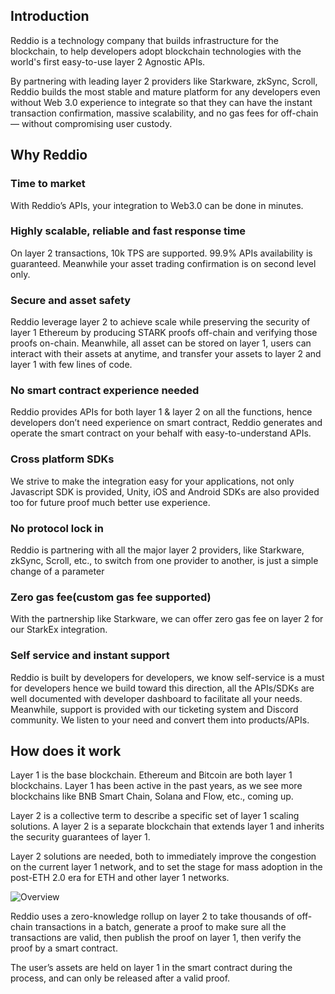 ## Introduction

Reddio is a technology company that builds infrastructure for the blockchain, to help developers adopt blockchain technologies with the world's first easy-to-use layer 2 Agnostic APIs. 

By partnering with leading layer 2 providers like Starkware, zkSync, Scroll, Reddio builds the most stable and mature platform for any developers even without Web 3.0 experience to integrate so that they can have the instant transaction confirmation, massive scalability, and no gas fees for off-chain — without compromising user custody. 

## Why Reddio

### Time to market

With Reddio’s APIs, your integration to Web3.0 can be done in minutes.

### Highly scalable, reliable and fast response time

On layer 2 transactions, 10k TPS are supported. 99.9% APIs availability is guaranteed. Meanwhile your asset trading confirmation is on second level only.

### Secure and asset safety

Reddio leverage layer 2 to achieve scale while preserving the security of layer 1 Ethereum by producing STARK proofs off-chain and verifying those proofs on-chain. Meanwhile, all asset can be stored on layer 1, users can interact with their assets at anytime, and transfer your assets to layer 2 and layer 1 with few lines of code. 

### No smart contract experience needed

Reddio provides APIs for both layer 1 & layer 2 on all the functions, hence developers don’t need experience on smart contract, Reddio generates and operate the smart contract on your behalf with easy-to-understand APIs.

### Cross platform SDKs

We strive to make the integration easy for your applications, not only Javascript SDK is provided, Unity, iOS and Android SDKs are also provided too for future proof much better use experience.

### **No protocol lock in**

Reddio is partnering with all the major layer 2 providers, like Starkware, zkSync, Scroll, etc., to switch from one provider to another, is just a simple change of a parameter

### Zero gas fee(custom gas fee supported)

With the partnership like Starkware, we can offer zero gas fee on layer 2 for our StarkEx integration.

### Self service and instant support

Reddio is built by developers for developers, we know self-service is a must for developers hence we build toward this direction, all the APIs/SDKs are well documented with developer dashboard to facilitate all your needs. Meanwhile, support is provided with our ticketing system and Discord community. We listen to your need and convert them into products/APIs.

## How does it work

Layer 1 is the base blockchain. Ethereum and Bitcoin are both layer 1 blockchains. Layer 1 has been active in the past years, as we see more blockchains like BNB Smart Chain, Solana and Flow, etc., coming up.

Layer 2 is a collective term to describe a specific set of layer 1 scaling solutions. A layer 2 is a separate blockchain that extends layer 1 and inherits the security guarantees of layer 1. 

Layer 2 solutions are needed, both to immediately improve the congestion on the current layer 1 network, and to set the stage for mass adoption in the post-ETH 2.0 era for ETH and other layer 1 networks.

![Overview](/overview.png)

Reddio uses a zero-knowledge rollup on layer 2 to take thousands of off-chain transactions in a batch, generate a proof to make sure all the transactions are valid, then publish the proof on layer 1, then verify the proof by a smart contract.

The user’s assets are held on layer 1 in the smart contract during the process, and can only be released after a valid proof.